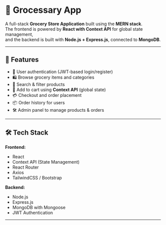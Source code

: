 # 🛒 Grocessary App

A full-stack **Grocery Store Application** built using the **MERN stack**.  
The frontend is powered by **React with Context API** for global state management,  
and the backend is built with **Node.js + Express.js**, connected to **MongoDB**.

---

## 🚀 Features
- 👤 User authentication (JWT-based login/register)  
- 🛍️ Browse grocery items and categories  
- 🔎 Search & filter products  
- 🛒 Add to cart using **Context API** (global state)  
- 💳 Checkout and order placement  
- 📦 Order history for users  
- 🛠️ Admin panel to manage products & orders  

---

## 🛠️ Tech Stack
**Frontend:**
- React  
- Context API (State Management)  
- React Router  
- Axios  
- TailwindCSS / Bootstrap  

**Backend:**
- Node.js  
- Express.js  
- MongoDB with Mongoose  
- JWT Authentication  

---
